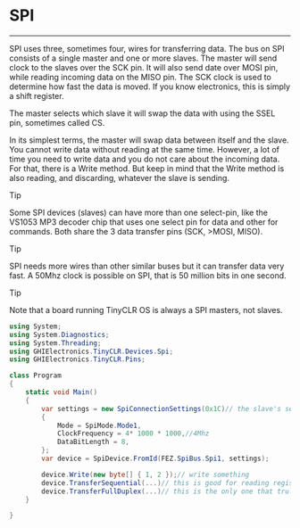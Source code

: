 # SPI
---
SPI uses three, sometimes four, wires for transferring data. The bus on SPI consists of a single master and one or more slaves. The master will send clock to the slaves over the SCK pin. It will also send date over MOSI pin, while reading incoming data on the MISO pin. The SCK clock is used to determine how fast the data is moved. If you know electronics, this is simply a shift register.

The master selects which slave it will swap the data with using the SSEL pin, sometimes called CS.

In its simplest terms, the master will swap data between itself and the slave. You cannot write data without reading at the same time. However, a lot of time you need to write data and you do not care about the incoming data. For that, there is a Write method. But keep in mind that the Write method is also reading, and discarding, whatever the slave is sending.

> [!Tip]
> Some SPI devices (slaves) can have more than one select-pin, like the VS1053 MP3 decoder chip that uses one select pin for data and other for commands. Both share the 3 data transfer pins (SCK,  >MOSI, MISO).

> [!Tip]
> SPI needs more wires than other similar buses but it can transfer data very fast. A 50Mhz clock is possible on SPI, that is 50 million bits in one second. 

> [!Tip]
> Note that a board running TinyCLR OS is always a SPI masters, not slaves.

```csharp
using System;
using System.Diagnostics;
using System.Threading;
using GHIElectronics.TinyCLR.Devices.Spi;
using GHIElectronics.TinyCLR.Pins;

class Program
{
    static void Main()
    {
        var settings = new SpiConnectionSettings(0x1C)// the slave's select pin
        {
            Mode = SpiMode.Mode1,
            ClockFrequency = 4* 1000 * 1000,//4Mhz
            DataBitLength = 8,
        };
        var device = SpiDevice.FromId(FEZ.SpiBus.Spi1, settings);

        device.Write(new byte[] { 1, 2 });// write something
        device.TransferSequential(...)// this is good for reading registers
        device.TransferFullDuplex(...)// this is the only one that trully represents how SPI works
    }

}   
```